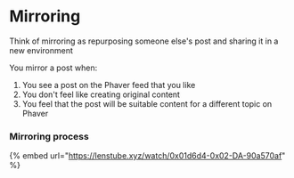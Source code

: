 # Mirroring

Think of mirroring as repurposing someone else's post and sharing it in a new environment

You mirror a post when:&#x20;

1. You see a post on the Phaver feed that you like&#x20;
2. You don't feel like creating original content
3. You feel that the post will be suitable content for a different topic on Phaver

### Mirroring process

{% embed url="https://lenstube.xyz/watch/0x01d6d4-0x02-DA-90a570af" %}
